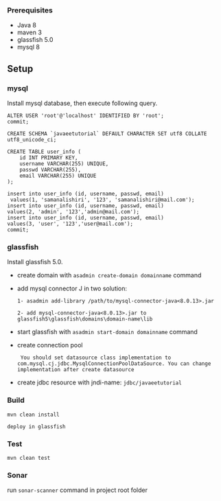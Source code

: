  
### Prerequisites
- Java 8
- maven 3
- glassfish 5.0
- mysql 8

## Setup

### mysql
Install mysql database, then execute following query.
    
    ALTER USER 'root'@'localhost' IDENTIFIED BY 'root';
    commit;
    
    CREATE SCHEMA `javaeetutorial` DEFAULT CHARACTER SET utf8 COLLATE utf8_unicode_ci;
    
    CREATE TABLE user_info (
        id INT PRIMARY KEY,
        username VARCHAR(255) UNIQUE,
        passwd VARCHAR(255),
        email VARCHAR(255) UNIQUE
    );
    
    insert into user_info (id, username, passwd, email)
     values(1, 'samanalishiri', '123', 'samanalishiri@mail.com');
    insert into user_info (id, username, passwd, email) 
    values(2, 'admin', '123','admin@mail.com');
    insert into user_info (id, username, passwd, email) 
    values(3, 'user', '123','user@mail.com');
    commit;

### glassfish
Install glassfish 5.0.
- create domain with `asadmin create-domain domainname` command
- add mysql connector J in two solution:

    `1- asadmin add-library /path/to/mysql-connector-java<8.0.13>.jar`
    
     `2- add mysql-connector-java<8.0.13>.jar to glassfish5\glassfish\domains\domain-name\lib`    
- start glassfish with `asadmin start-domain domainname` command
- create connection pool

   ` You should set datasource class implementation to com.mysql.cj.jdbc.MysqlConnectionPoolDataSource.
    You can change implementation after create datasource`

- create jdbc resource with jndi-name: `jdbc/javaeetutorial`

### Build
`mvn clean install`

`deploy in glassfish`

### Test
`mvn clean test`

### Sonar
run `sonar-scanner` command in project root folder